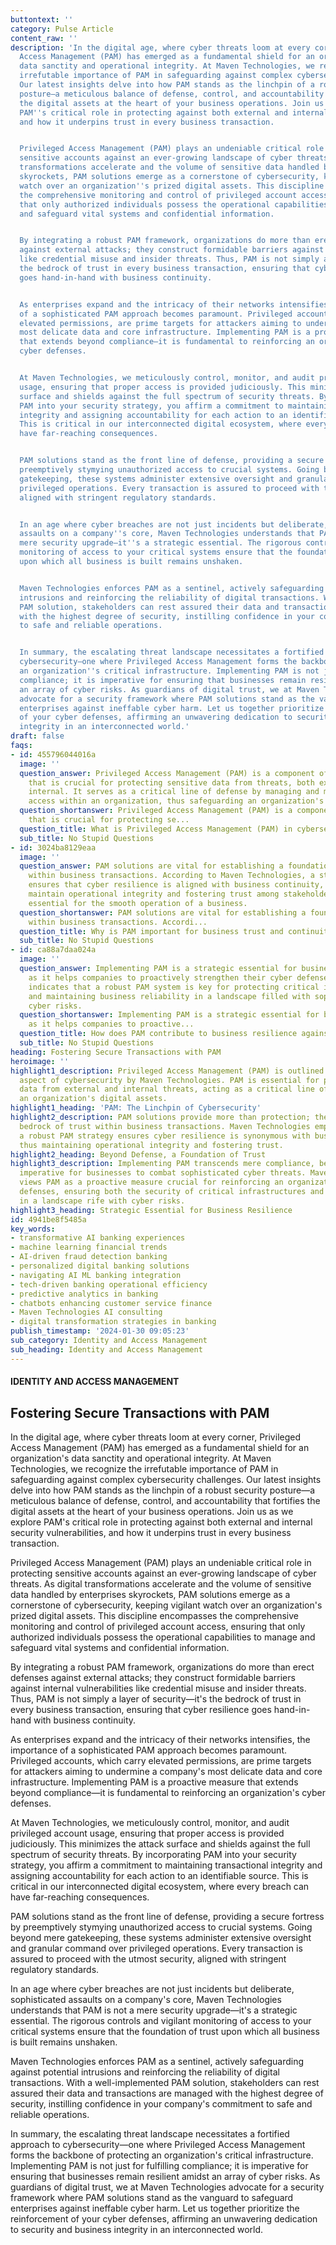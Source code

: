 ```yaml
---
buttontext: ''
category: Pulse Article
content_raw: ''
description: 'In the digital age, where cyber threats loom at every corner, Privileged
  Access Management (PAM) has emerged as a fundamental shield for an organization''s
  data sanctity and operational integrity. At Maven Technologies, we recognize the
  irrefutable importance of PAM in safeguarding against complex cybersecurity challenges.
  Our latest insights delve into how PAM stands as the linchpin of a robust security
  posture—a meticulous balance of defense, control, and accountability that fortifies
  the digital assets at the heart of your business operations. Join us as we explore
  PAM''s critical role in protecting against both external and internal security vulnerabilities,
  and how it underpins trust in every business transaction.


  Privileged Access Management (PAM) plays an undeniable critical role in protecting
  sensitive accounts against an ever-growing landscape of cyber threats. As digital
  transformations accelerate and the volume of sensitive data handled by enterprises
  skyrockets, PAM solutions emerge as a cornerstone of cybersecurity, keeping vigilant
  watch over an organization''s prized digital assets. This discipline encompasses
  the comprehensive monitoring and control of privileged account access, ensuring
  that only authorized individuals possess the operational capabilities to manage
  and safeguard vital systems and confidential information.


  By integrating a robust PAM framework, organizations do more than erect defenses
  against external attacks; they construct formidable barriers against internal vulnerabilities
  like credential misuse and insider threats. Thus, PAM is not simply a layer of security—it''s
  the bedrock of trust in every business transaction, ensuring that cyber resilience
  goes hand-in-hand with business continuity.


  As enterprises expand and the intricacy of their networks intensifies, the importance
  of a sophisticated PAM approach becomes paramount. Privileged accounts, which carry
  elevated permissions, are prime targets for attackers aiming to undermine a company''s
  most delicate data and core infrastructure. Implementing PAM is a proactive measure
  that extends beyond compliance—it is fundamental to reinforcing an organization''s
  cyber defenses.


  At Maven Technologies, we meticulously control, monitor, and audit privileged account
  usage, ensuring that proper access is provided judiciously. This minimizes the attack
  surface and shields against the full spectrum of security threats. By incorporating
  PAM into your security strategy, you affirm a commitment to maintaining transactional
  integrity and assigning accountability for each action to an identifiable source.
  This is critical in our interconnected digital ecosystem, where every breach can
  have far-reaching consequences.


  PAM solutions stand as the front line of defense, providing a secure fortress by
  preemptively stymying unauthorized access to crucial systems. Going beyond mere
  gatekeeping, these systems administer extensive oversight and granular command over
  privileged operations. Every transaction is assured to proceed with the utmost security,
  aligned with stringent regulatory standards.


  In an age where cyber breaches are not just incidents but deliberate, sophisticated
  assaults on a company''s core, Maven Technologies understands that PAM is not a
  mere security upgrade—it''s a strategic essential. The rigorous controls and vigilant
  monitoring of access to your critical systems ensure that the foundation of trust
  upon which all business is built remains unshaken.


  Maven Technologies enforces PAM as a sentinel, actively safeguarding against potential
  intrusions and reinforcing the reliability of digital transactions. With a well-implemented
  PAM solution, stakeholders can rest assured their data and transactions are managed
  with the highest degree of security, instilling confidence in your company''s commitment
  to safe and reliable operations.


  In summary, the escalating threat landscape necessitates a fortified approach to
  cybersecurity—one where Privileged Access Management forms the backbone of protecting
  an organization''s critical infrastructure. Implementing PAM is not just for fulfilling
  compliance; it is imperative for ensuring that businesses remain resilient amidst
  an array of cyber risks. As guardians of digital trust, we at Maven Technologies
  advocate for a security framework where PAM solutions stand as the vanguard to safeguard
  enterprises against ineffable cyber harm. Let us together prioritize the reinforcement
  of your cyber defenses, affirming an unwavering dedication to security and business
  integrity in an interconnected world.'
draft: false
faqs:
- id: 455796044016a
  image: ''
  question_answer: Privileged Access Management (PAM) is a component of cybersecurity
    that is crucial for protecting sensitive data from threats, both external and
    internal. It serves as a critical line of defense by managing and monitoring privileged
    access within an organization, thus safeguarding an organization's digital assets.
  question_shortanswer: Privileged Access Management (PAM) is a component of cybersecurity
    that is crucial for protecting se...
  question_title: What is Privileged Access Management (PAM) in cybersecurity?
  sub_title: No Stupid Questions
- id: 3024ba8129eaa
  image: ''
  question_answer: PAM solutions are vital for establishing a foundation of trust
    within business transactions. According to Maven Technologies, a strong PAM strategy
    ensures that cyber resilience is aligned with business continuity, helping to
    maintain operational integrity and fostering trust among stakeholders, which is
    essential for the smooth operation of a business.
  question_shortanswer: PAM solutions are vital for establishing a foundation of trust
    within business transactions. Accordi...
  question_title: Why is PAM important for business trust and continuity?
  sub_title: No Stupid Questions
- id: ca88a7daa024a
  image: ''
  question_answer: Implementing PAM is a strategic essential for business resilience
    as it helps companies to proactively strengthen their cyber defenses. Maven Technologies
    indicates that a robust PAM system is key for protecting critical infrastructures
    and maintaining business reliability in a landscape filled with sophisticated
    cyber risks.
  question_shortanswer: Implementing PAM is a strategic essential for business resilience
    as it helps companies to proactive...
  question_title: How does PAM contribute to business resilience against cyber threats?
  sub_title: No Stupid Questions
heading: Fostering Secure Transactions with PAM
heroimage: ''
highlight1_description: Privileged Access Management (PAM) is outlined as a fundamental
  aspect of cybersecurity by Maven Technologies. PAM is essential for protecting sensitive
  data from external and internal threats, acting as a critical line of defense for
  an organization's digital assets.
highlight1_heading: 'PAM: The Linchpin of Cybersecurity'
highlight2_description: PAM solutions provide more than protection; they create a
  bedrock of trust within business transactions. Maven Technologies emphasizes that
  a robust PAM strategy ensures cyber resilience is synonymous with business continuity,
  thus maintaining operational integrity and fostering trust.
highlight2_heading: Beyond Defense, a Foundation of Trust
highlight3_description: Implementing PAM transcends mere compliance, becoming a strategic
  imperative for businesses to combat sophisticated cyber threats. Maven Technologies
  views PAM as a proactive measure crucial for reinforcing an organization's cyber
  defenses, ensuring both the security of critical infrastructures and business reliability
  in a landscape rife with cyber risks.
highlight3_heading: Strategic Essential for Business Resilience
id: 4941be8f5485a
key_words:
- transformative AI banking experiences
- machine learning financial trends
- AI-driven fraud detection banking
- personalized digital banking solutions
- navigating AI ML banking integration
- tech-driven banking operational efficiency
- predictive analytics in banking
- chatbots enhancing customer service finance
- Maven Technologies AI consulting
- digital transformation strategies in banking
publish_timestamp: '2024-01-30 09:05:23'
sub_category: Identity and Access Management
sub_heading: Identity and Access Management
---
```


#### IDENTITY AND ACCESS MANAGEMENT
## Fostering Secure Transactions with PAM
In the digital age, where cyber threats loom at every corner, Privileged Access Management (PAM) has emerged as a fundamental shield for an organization's data sanctity and operational integrity. At Maven Technologies, we recognize the irrefutable importance of PAM in safeguarding against complex cybersecurity challenges. Our latest insights delve into how PAM stands as the linchpin of a robust security posture—a meticulous balance of defense, control, and accountability that fortifies the digital assets at the heart of your business operations. Join us as we explore PAM's critical role in protecting against both external and internal security vulnerabilities, and how it underpins trust in every business transaction.

Privileged Access Management (PAM) plays an undeniable critical role in protecting sensitive accounts against an ever-growing landscape of cyber threats. As digital transformations accelerate and the volume of sensitive data handled by enterprises skyrockets, PAM solutions emerge as a cornerstone of cybersecurity, keeping vigilant watch over an organization's prized digital assets. This discipline encompasses the comprehensive monitoring and control of privileged account access, ensuring that only authorized individuals possess the operational capabilities to manage and safeguard vital systems and confidential information.

By integrating a robust PAM framework, organizations do more than erect defenses against external attacks; they construct formidable barriers against internal vulnerabilities like credential misuse and insider threats. Thus, PAM is not simply a layer of security—it's the bedrock of trust in every business transaction, ensuring that cyber resilience goes hand-in-hand with business continuity.

As enterprises expand and the intricacy of their networks intensifies, the importance of a sophisticated PAM approach becomes paramount. Privileged accounts, which carry elevated permissions, are prime targets for attackers aiming to undermine a company's most delicate data and core infrastructure. Implementing PAM is a proactive measure that extends beyond compliance—it is fundamental to reinforcing an organization's cyber defenses.

At Maven Technologies, we meticulously control, monitor, and audit privileged account usage, ensuring that proper access is provided judiciously. This minimizes the attack surface and shields against the full spectrum of security threats. By incorporating PAM into your security strategy, you affirm a commitment to maintaining transactional integrity and assigning accountability for each action to an identifiable source. This is critical in our interconnected digital ecosystem, where every breach can have far-reaching consequences.

PAM solutions stand as the front line of defense, providing a secure fortress by preemptively stymying unauthorized access to crucial systems. Going beyond mere gatekeeping, these systems administer extensive oversight and granular command over privileged operations. Every transaction is assured to proceed with the utmost security, aligned with stringent regulatory standards.

In an age where cyber breaches are not just incidents but deliberate, sophisticated assaults on a company's core, Maven Technologies understands that PAM is not a mere security upgrade—it's a strategic essential. The rigorous controls and vigilant monitoring of access to your critical systems ensure that the foundation of trust upon which all business is built remains unshaken.

Maven Technologies enforces PAM as a sentinel, actively safeguarding against potential intrusions and reinforcing the reliability of digital transactions. With a well-implemented PAM solution, stakeholders can rest assured their data and transactions are managed with the highest degree of security, instilling confidence in your company's commitment to safe and reliable operations.

In summary, the escalating threat landscape necessitates a fortified approach to cybersecurity—one where Privileged Access Management forms the backbone of protecting an organization's critical infrastructure. Implementing PAM is not just for fulfilling compliance; it is imperative for ensuring that businesses remain resilient amidst an array of cyber risks. As guardians of digital trust, we at Maven Technologies advocate for a security framework where PAM solutions stand as the vanguard to safeguard enterprises against ineffable cyber harm. Let us together prioritize the reinforcement of your cyber defenses, affirming an unwavering dedication to security and business integrity in an interconnected world.
